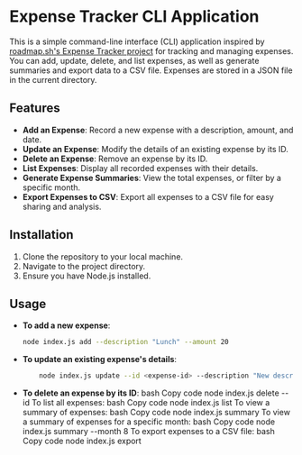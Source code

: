 # Expense Tracker CLI Application

This is a simple command-line interface (CLI) application inspired by [roadmap.sh's Expense Tracker project](https://roadmap.sh/projects/expense-tracker) for tracking and managing expenses. You can add, update, delete, and list expenses, as well as generate summaries and export data to a CSV file. Expenses are stored in a JSON file in the current directory.

## Features

- **Add an Expense**: Record a new expense with a description, amount, and date.
- **Update an Expense**: Modify the details of an existing expense by its ID.
- **Delete an Expense**: Remove an expense by its ID.
- **List Expenses**: Display all recorded expenses with their details.
- **Generate Expense Summaries**: View the total expenses, or filter by a specific month.
- **Export Expenses to CSV**: Export all expenses to a CSV file for easy sharing and analysis.

## Installation

1. Clone the repository to your local machine.
2. Navigate to the project directory.
3. Ensure you have Node.js installed.

## Usage

- **To add a new expense**:
    ```bash
    node index.js add --description "Lunch" --amount 20
- **To update an existing expense's details**:
    ```bash
        node index.js update --id <expense-id> --description "New description" --amount 25

- **To delete an expense by its ID**:
bash
Copy code
node index.js delete --id <expense-id>
To list all expenses:
bash
Copy code
node index.js list
To view a summary of expenses:
bash
Copy code
node index.js summary
To view a summary of expenses for a specific month:
bash
Copy code
node index.js summary --month 8
To export expenses to a CSV file:
bash
Copy code
node index.js export